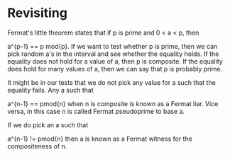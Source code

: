 # Revisiting

Fermat's little theorem states that if p is prime and 0 < a < p, then

a^{p-1} == p mod{p}.
If we want to test whether p is prime, then we can pick random a's in the interval and see whether the equality holds. If the equality does not hold for a value of a, then p is composite. If the equality does hold for many values of a, then we can say that p is probably prime.

It might be in our tests that we do not pick any value for a such that the equality fails. Any a such that

a^{n-1} == pmod{n}
when n is composite is known as a Fermat liar. Vice versa, in this case n is called Fermat pseudoprime to base a.

If we do pick an a such that

a^{n-1} != pmod{n}
then a is known as a Fermat witness for the compositeness of n.


